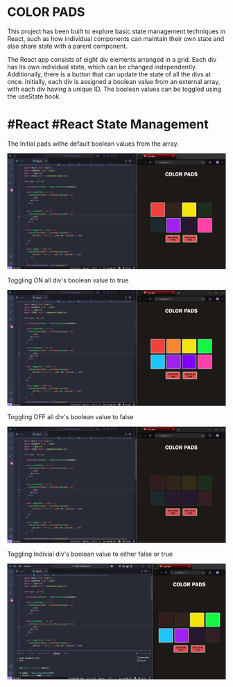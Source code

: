 # COLOR PADS

This project has been built to explore basic state management techniques in React, such as how individual components can maintain their own state and also share state with a parent component.

The React app consists of eight div elements arranged in a grid. Each div has its own individual state, which can be changed independently. Additionally, there is a button that can update the state of all the divs at once. Initially, each div is assigned a boolean value from an external array, with each div having a unique ID. The boolean values can be toggled using the useState hook.

# #React  #React State Management

The Initial pads withe default boolean values from the array.

![](ss1.png)

Toggling ON all div's boolean value to true

![](ss3.png)

Toggling OFF all div's boolean value to false

![](ss2.png)

Toggling Indivial div's boolean value to either false or true

![](ss4.png)




